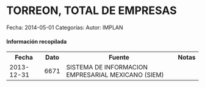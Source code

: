 TORREON, TOTAL DE EMPRESAS
=====

Fecha: 2014-05-01
Categorías: 
Autor: IMPLAN

#### Información recopilada

<table class="table table-hover table-bordered">
  <tr><th>Fecha</th><th>Dato</th><th>Fuente</th><th>Notas</th></tr>
  <tr><td>2013-12-31</td><td>6671</td><td>SISTEMA DE INFORMACION EMPRESARIAL MEXICANO (SIEM)</td><td></td></tr>
</table>
